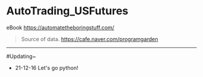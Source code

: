 # AutoTrading_USFutures

eBook
https://automatetheboringstuff.com/

> Source of data.
> https://cafe.naver.com/programgarden

<hr>

#Updating~

- 21-12-16 Let's go python!
